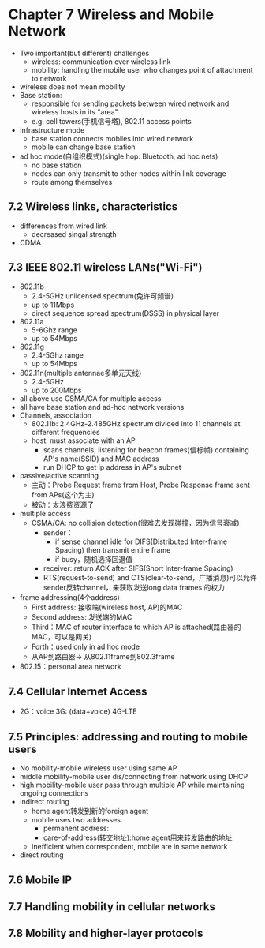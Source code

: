 # Chapter 7 Wireless and Mobile Network
+ Two important(but different) challenges
  + wireless: communication over wireless link
  + mobility: handling the mobile user who changes point of attachment to network
+ wireless does not mean mobility
+ Base station:
  + responsible for sending packets between wired network and wireless hosts in its "area"
  + e.g. cell towers(手机信号塔), 802.11 access points
+ infrastructure mode
  + base station connects mobiles into wired network
  + mobile can change base station 
+ ad hoc mode(自组织模式)(single hop: Bluetooth, ad hoc nets)
  + no base station
  + nodes can only transmit to other nodes within link coverage
  + route among themselves


## 7.2 Wireless links, characteristics
+ differences from wired link
  + decreased singal strength
+ CDMA
## 7.3 IEEE 802.11 wireless LANs("Wi-Fi")
+ 802.11b
  + 2.4-5GHz unlicensed spectrum(免许可频谱)
  + up to 11Mbps
  + direct sequence spread spectrum(DSSS) in physical layer
+ 802.11a
  + 5-6Ghz range
  + up to 54Mbps
+ 802.11g
  + 2.4-5Ghz range
  + up to 54Mbps
+ 802.11n(multiple antennae多单元天线)
  + 2.4-5GHz
  + up to 200Mbps
+ all above use CSMA/CA for multiple access
+ all have base station and ad-hoc network versions
+ Channels, association
  + 802.11b: 2.4GHz-2.485GHz spectrum divided into 11 channels at different frequencies
  + host: must associate with an AP
    + scans channels, listening for beacon frames(信标帧) containing AP's name(SSID) and MAC address
    + run DHCP to get ip address in AP's subnet
+ passive/active scanning
  + 主动：Probe Request frame from Host, Probe Response frame sent from APs(这个为主)
  + 被动：太浪费资源了
+ multiple access
  + CSMA/CA: no collision detection(很难去发现碰撞，因为信号衰减)
    + sender：
      + if sense channel idle for DIFS(Distributed Inter-frame Spacing) then transmit entire frame 
      + if busy，随机选择回退值
    + receiver: return ACK after SIFS(Short Inter-frame Spacing)
    + RTS(request-to-send) and CTS(clear-to-send，广播消息)可以允许sender反转channel，来获取发送long data frames 的权力
+ frame addressing(4个address)
  + First address: 接收端(wireless host, AP)的MAC
  + Second address: 发送端的MAC
  + Third：MAC of router interface to which AP is attached(路由器的MAC，可以是网关)
  + Forth：used only in ad hoc mode
  + 从AP到路由器-> 从802.11frame到802.3frame
+ 802.15：personal area network
## 7.4 Cellular Internet Access
+ 2G：voice 3G: (data+voice) 4G-LTE
## 7.5 Principles: addressing and routing to mobile users
+ No mobility-mobile wireless user using same AP
+ middle mobility-mobile user dis/connecting from network using DHCP
+ high mobility-mobile user pass through multiple AP while maintaining ongoing connections
+ indirect routing
  + home agent转发到新的foreign agent
  + mobile uses two addresses
    + permanent address:
    + care-of-address(转交地址):home agent用来转发路由的地址
  + inefficient when correspondent, mobile are in same network
+ direct routing
## 7.6 Mobile IP
## 7.7 Handling mobility in cellular networks
## 7.8 Mobility and higher-layer protocols
